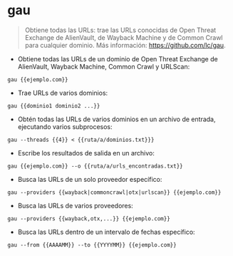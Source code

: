 # gau

> Obtiene todas las URLs: trae las URLs conocidas de Open Threat Exchange de AlienVault, de Wayback Machine y de Common Crawl para cualquier dominio.
> Más información: <https://github.com/lc/gau>.

- Obtiene todas las URLs de un dominio de Open Threat Exchange de AlienVault, Wayback Machine, Common Crawl y URLScan:

`gau {{ejemplo.com}}`

- Trae URLs de varios dominios:

`gau {{dominio1 dominio2 ...}}`

- Obtén todas las URLs de varios dominios en un archivo de entrada, ejecutando varios subprocesos:

`gau --threads {{4}} < {{ruta/a/dominios.txt}}}`

- Escribe los resultados de salida en un archivo:

`gau {{ejemplo.com}} --o {{ruta/a/urls_encontradas.txt}}`

- Busca las URLs de un solo proveedor específico:

`gau --providers {{wayback|commoncrawl|otx|urlscan}} {{ejemplo.com}}`

- Busca las URLs de varios proveedores:

`gau --providers {{wayback,otx,...}} {{ejemplo.com}}`

- Busca las URLs dentro de un intervalo de fechas específico:

`gau --from {{AAAAMM}} --to {{YYYYMM}} {{ejemplo.com}}`
